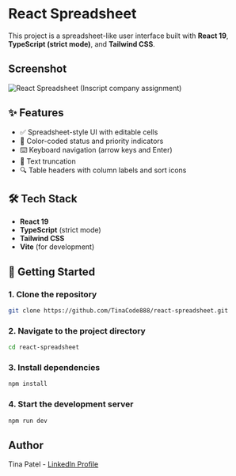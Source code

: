 # React Spreadsheet

This project is a spreadsheet-like user interface built with **React 19**, **TypeScript (strict mode)**, and **Tailwind CSS**.

## Screenshot

  ![React Spreadsheet (Inscript company assignment)](https://github.com/user-attachments/assets/2660779a-d59f-4f0f-bd0a-5ec21a7b8544)

## ✨ Features

- ✅ Spreadsheet-style UI with editable cells
- 🎨 Color-coded status and priority indicators
- ⌨️ Keyboard navigation (arrow keys and Enter)
- 🧼 Text truncation
- 🔍 Table headers with column labels and sort icons

## 🛠 Tech Stack

- **React 19**
- **TypeScript** (strict mode)
- **Tailwind CSS**
- **Vite** (for development)

## 🚀 Getting Started

### 1. Clone the repository
  ```bash
  git clone https://github.com/TinaCode888/react-spreadsheet.git
  ```

### 2. Navigate to the project directory
  ```bash
  cd react-spreadsheet
  ```

### 3. Install dependencies
  ```bash
  npm install
  ```

### 4. Start the development server
  ```bash
  npm run dev
  ```

## Author
Tina Patel - [LinkedIn Profile](www.linkedin.com/in/tina-patel-2b3b4734a) 
